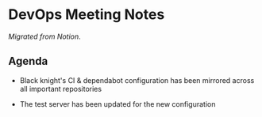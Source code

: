 # DevOps Meeting Notes

*Migrated from Notion*.

## Agenda

- Black knight's CI & dependabot configuration has been mirrored across all
  important repositories

- The test server has been updated for the new configuration

<!-- vim: set textwidth=80 sw=2 ts=2: -->
